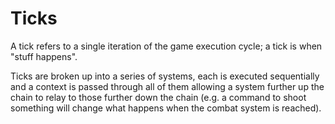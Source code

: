 # Ticks
A tick refers to a single iteration of the game execution cycle; a tick is when "stuff happens".

Ticks are broken up into a series of systems, each is executed sequentially and a context is passed through all of them allowing a system further up the chain to relay to those further down the chain (e.g. a command to shoot something will change what happens when the combat system is reached).

